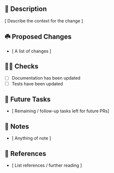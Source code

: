 ## 💬 Description

[ Describe the context for the change ]

## ☘️ Proposed Changes

- [ A list of changes ]

## 👮‍♀️ Checks

- [ ] Documentation has been updated
- [ ] Tests have been updated

## 📝 Future Tasks

- [ Remaining / follow-up tasks left for future PRs]

## 📘 Notes

- [ Anything of note ]

## 📖 References

- [ List references / further reading ]
